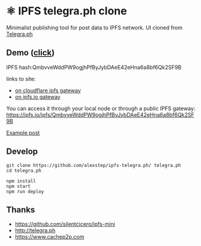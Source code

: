 
# ⚛ IPFS telegra.ph clone

Minimalist publishing tool for post data to IPFS network.
UI cloned from [Telegra.ph](http://telegra.ph)

## Demo ([click](https://ipfs.io/ipfs/QmbvveWddPW9ogjhPfByJybDAeE42eHna6a8bf6Qk2SF9B))
IPFS hash:QmbvveWddPW9ogjhPfByJybDAeE42eHna6a8bf6Qk2SF9B

links to site: 
 - [on cloudflare ipfs gateway](https://cloudflare-ipfs.com/ipfs/QmbvveWddPW9ogjhPfByJybDAeE42eHna6a8bf6Qk2SF9B/)
 - [on ipfs.io gateway](https://ipfs.io/ipfs/QmbvveWddPW9ogjhPfByJybDAeE42eHna6a8bf6Qk2SF9B)


You can access it through your local node or through a public IPFS gateway:
https://ipfs.io/ipfs/QmbvveWddPW9ogjhPfByJybDAeE42eHna6a8bf6Qk2SF9B

[Example post](https://ipfs.io/ipfs/QmRntMvqmhEH1YZDfEVeR8GS23XcL3hJpL2DEGP3NMeU7J/)

## Develop
```
git clone https://github.com/alexstep/ipfs-telegra.ph/ telegra.ph
cd telegra.ph

npm install
npm start
npm run deploy
```

## Thanks
 * https://github.com/silentcicero/ipfs-mini
 * http://telegra.ph
 * https://www.cachep2p.com
